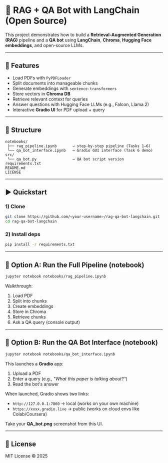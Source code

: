 # 🧠 RAG + QA Bot with LangChain (Open Source)

This project demonstrates how to build a **Retrieval-Augmented Generation (RAG)** pipeline 
and a **QA bot** using **LangChain**, **Chroma**, **Hugging Face embeddings**, 
and open-source LLMs.

---

## 🚀 Features
- Load PDFs with `PyPDFLoader`
- Split documents into manageable chunks
- Generate embeddings with `sentence-transformers`
- Store vectors in **Chroma DB**
- Retrieve relevant context for queries
- Answer questions with Hugging Face LLMs (e.g., Falcon, Llama 2)
- Interactive **Gradio UI** for PDF upload + query

---

## 📂 Structure
```
notebooks/      
 ├── rag_pipeline.ipynb       → step-by-step pipeline (Tasks 1–6)
 └── qa_bot_interface.ipynb   → Gradio GUI interface (Task 6 demo)
src/                        
 └── qa_bot.py                → QA bot script version
requirements.txt
README.md
LICENSE
```

---

## ▶️ Quickstart

### 1) Clone
```bash
git clone https://github.com/<your-username>/rag-qa-bot-langchain.git
cd rag-qa-bot-langchain
```

### 2) Install deps
```bash
pip install -r requirements.txt
```

---

## 📘 Option A: Run the Full Pipeline (notebook)
```bash
jupyter notebook notebooks/rag_pipeline.ipynb
```
Walkthrough:
1. Load PDF
2. Split into chunks
3. Create embeddings
4. Store in Chroma
5. Retrieve chunks
6. Ask a QA query (console output)

---

## 📘 Option B: Run the QA Bot Interface (notebook)
```bash
jupyter notebook notebooks/qa_bot_interface.ipynb
```
This launches a **Gradio** app:
1. Upload a PDF
2. Enter a query (e.g., *"What this paper is talking about?"*)
3. Read the bot's answer

When launched, Gradio shows two links:
- `http://127.0.0.1:7860` → local (works on your own machine)
- `https://xxxx.gradio.live` → public (works on cloud envs like Colab/Coursera)

Take your **QA_bot.png** screenshot from this UI.

---

## 📜 License
MIT License © 2025
